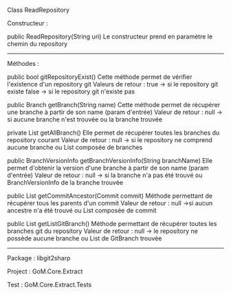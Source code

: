Class ReadRepository

Constructeur : 

public ReadRepository(String uri)
Le constructeur prend en paramètre le chemin du repository

-----------------------------------------------------------

Méthodes :

public bool gitRepositoryExist()
Cette méthode permet de vérifier l'existence d'un repository git 
Valeurs de retour : true -> si le repository git existe
	            false -> si le repository git n'existe pas


public Branch getBranch(String name)
Cette méthode permet de récupérer une branche à partir de son name (param d'entrée)
Valeur de retour : null -> si aucune branche n'est trouvée
                   ou la branche trouvée


private List<Branch> getAllBranch()
Elle permet de récupérer toutes les branches du repository courant
Valeur de retour : null -> si le repository ne comprend aucune branche
                   ou List composée de branches


public BranchVersionInfo getBranchVersionInfo(String branchName)
Elle permet d'obtenir la version d'une branche à partir de son name (param d'entrée)
Valeur de retour : null -> si la branche n'a pas été trouvé
                   ou BranchVersionInfo de la branche trouvée


public List<Commit> getCommitAncestor(Commit commit)
Méthode permettant de récupérer tous les parents d'un commit
Valeur de retour : null ->si aucun ancestre n'a été trouvé
                   ou List composée de commit


public List<GitBranch> getListGitBranch()
Méthode permettant de récupérer toutes les branches git du repository
Valeur de retour : null -> le repository ne possède aucune branche
                   ou List de GitBranch trouvée



----------------------------------------------------------------------

Package : 
  libgit2sharp

Project : 
  GoM.Core.Extract

Test : 
  GoM.Core.Extract.Tests




